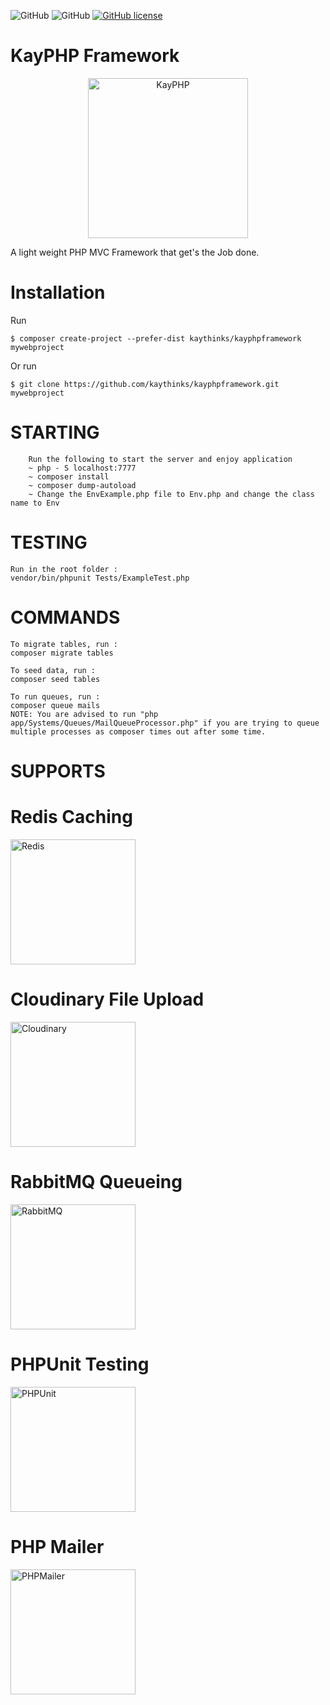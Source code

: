 ![GitHub](https://img.shields.io/badge/SEMVER-1.0.1-brightgreen)
![GitHub](https://img.shields.io/badge/code%20coverage-90%25-orange)
[![GitHub license](https://img.shields.io/badge/LICENSE-MIT-blue)](https://github.com/kaythinks/kayphpframework/blob/master/LICENSE.md)

# KayPHP Framework
<p align="center">
  <img src="https://raw.githubusercontent.com/kaythinks/kayphpframework/master/public/kayphplogo.png" width="256" title="KayPHP">
</p>

A light weight PHP MVC Framework that get's the Job done.

# Installation

Run 
```
$ composer create-project --prefer-dist kaythinks/kayphpframework mywebproject
```

Or run 
```
$ git clone https://github.com/kaythinks/kayphpframework.git mywebproject
```

# STARTING

		Run the following to start the server and enjoy application
		~ php - S localhost:7777 
		~ composer install 
		~ composer dump-autoload
		~ Change the EnvExample.php file to Env.php and change the class name to Env

# TESTING
    Run in the root folder :
    vendor/bin/phpunit Tests/ExampleTest.php

# COMMANDS
    To migrate tables, run :
    composer migrate tables

    To seed data, run :
    composer seed tables    

    To run queues, run :
    composer queue mails
    NOTE: You are advised to run "php app/Systems/Queues/MailQueueProcessor.php" if you are trying to queue multiple processes as composer times out after some time.

# SUPPORTS
<span>
<h1>Redis Caching</h1>
<img src="https://redis.io/images/redis-white.png" width="200" title="Redis">
<h1>Cloudinary File Upload</h1>
<img src="https://cloudinary-res.cloudinary.com/image/upload/v1538583988/cloudinary_logo_for_white_bg.svg" width="200"  title="Cloudinary">
<h1>RabbitMQ Queueing</h1>
<img src="https://www.rabbitmq.com/img/RabbitMQ-logo.svg" width="200" title="RabbitMQ">
<h1>PHPUnit Testing</h1>
<img src="https://phpunit.de/img/phpunit.png" width="200" title="PHPUnit">
<h1>PHP Mailer</h1>
<img src="https://camo.githubusercontent.com/0d858d6dac4d3f6fab7d42de2c09d32ee2de9c5b/68747470733a2f2f7261772e6769746875622e636f6d2f5048504d61696c65722f5048504d61696c65722f6d61737465722f6578616d706c65732f696d616765732f7068706d61696c65722e706e67" width="200" title="PHPMailer">
</span>